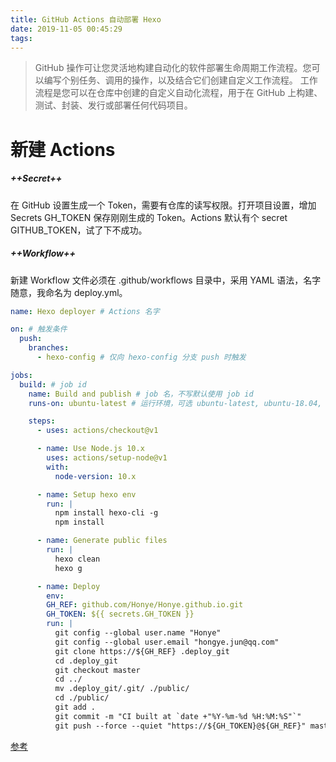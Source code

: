 ```yaml
---
title: GitHub Actions 自动部署 Hexo
date: 2019-11-05 00:45:29
tags:
---
```


> GitHub 操作可让您灵活地构建自动化的软件部署生命周期工作流程。您可以编写个别任务、调用的操作，以及结合它们创建自定义工作流程。 工作流程是您可以在仓库中创建的自定义自动化流程，用于在 GitHub 上构建、测试、封装、发行或部署任何代码项目。


# 新建 Actions

##### ++Secret++
在 GitHub 设置生成一个 Token，需要有仓库的读写权限。打开项目设置，增加 Secrets GH_TOKEN 保存刚刚生成的 Token。Actions 默认有个 secret GITHUB_TOKEN，试了下不成功。


##### ++Workflow++
新建 Workflow 文件必须在 .github/workflows 目录中，采用 YAML 语法，名字随意，我命名为 deploy.yml。

```yaml
name: Hexo deployer # Actions 名字

on: # 触发条件
  push:
    branches:
      - hexo-config # 仅向 hexo-config 分支 push 时触发

jobs:
  build: # job id
    name: Build and publish # job 名，不写默认使用 job id
    runs-on: ubuntu-latest # 运行环境，可选 ubuntu-latest, ubuntu-18.04, ubuntu-16.04, windows-latest, windows-2019, windows-2016, macOS-latest, macOS-10.14

    steps:
      - uses: actions/checkout@v1

      - name: Use Node.js 10.x
        uses: actions/setup-node@v1
        with:
          node-version: 10.x

      - name: Setup hexo env
        run: |
          npm install hexo-cli -g
          npm install

      - name: Generate public files
        run: |
          hexo clean
          hexo g  

      - name: Deploy
        env:
        GH_REF: github.com/Honye/Honye.github.io.git
        GH_TOKEN: ${{ secrets.GH_TOKEN }}
        run: |
          git config --global user.name "Honye"
          git config --global user.email "hongye.jun@qq.com"
          git clone https://${GH_REF} .deploy_git
          cd .deploy_git
          git checkout master
          cd ../
          mv .deploy_git/.git/ ./public/
          cd ./public/
          git add .
          git commit -m "CI built at `date +"%Y-%m-%d %H:%M:%S"`"
          git push --force --quiet "https://${GH_TOKEN}@${GH_REF}" master:master
```


[参考](https://honye.github.io/posts/eaaf4b45.html)